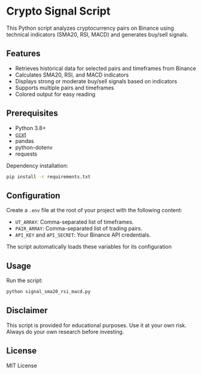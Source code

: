 # Crypto Signal Script

This Python script analyzes cryptocurrency pairs on Binance using technical indicators (SMA20, RSI, MACD) and generates buy/sell signals.

## Features

- Retrieves historical data for selected pairs and timeframes from Binance
- Calculates SMA20, RSI, and MACD indicators
- Displays strong or moderate buy/sell signals based on indicators
- Supports multiple pairs and timeframes
- Colored output for easy reading

## Prerequisites

- Python 3.8+
- [ccxt](https://github.com/ccxt/ccxt)
- pandas
- python-dotenv
- requests

Dependency installation:

```bash
pip install -r requirements.txt
```

## Configuration

Create a `.env` file at the root of your project with the following content:

- `UT_ARRAY`: Comma-separated list of timeframes.
- `PAIR_ARRAY`: Comma-separated list of trading pairs.
- `API_KEY` and `API_SECRET`: Your Binance API credentials.

The script automatically loads these variables for its configuration

## Usage

Run the script:

```bash
python signal_sma20_rsi_macd.py
```

## Disclaimer

This script is provided for educational purposes. Use it at your own risk. Always do your own research before investing.

## License

MIT License
